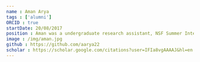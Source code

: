 ```yaml
---
name : Aman Arya
tags : ['alumni']
ORCID : true
startDate: 20/08/2017
position : Aman was a undergraduate research assistant, NSF Summer Intern for brainlife.io. After leaving the lab Aman took a job at Amazon.
image : /img/aman.jpg
github : https://github.com/aarya22
scholar : https://scholar.google.com/citations?user=IFIa8vgAAAAJ&hl=en
---
```

